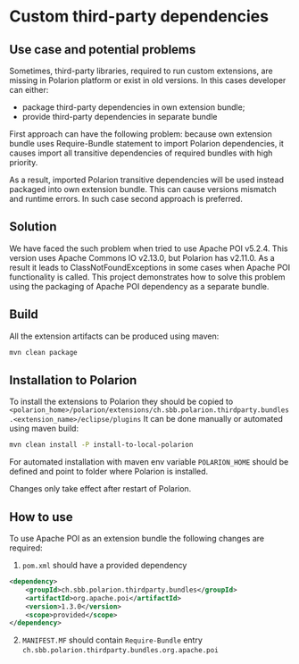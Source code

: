 # Custom third-party dependencies

## Use case and potential problems
Sometimes, third-party libraries, required to run custom extensions, are missing in Polarion platform or exist in old versions.
In this cases developer can either:
- package third-party dependencies in own extension bundle;
- provide third-party dependencies in separate bundle

First approach can have the following problem: because own extension bundle uses Require-Bundle statement to import Polarion dependencies,
it causes import all transitive dependencies of required bundles with high priority.

As a result, imported Polarion transitive dependencies will be used instead packaged into own extension bundle. This can cause versions mismatch and runtime errors.
In such case second approach is preferred.

## Solution

We have faced the such problem when tried to use Apache POI v5.2.4. This version uses Apache Commons IO v2.13.0, but Polarion has v2.11.0.
As a result it leads to ClassNotFoundExceptions in some cases when Apache POI functionality is called.
This project demonstrates how to solve this problem using the packaging of Apache POI dependency as a separate bundle.

## Build

All the extension artifacts can be produced using maven:
```bash
mvn clean package
```

## Installation to Polarion

To install the extensions to Polarion they should be copied to `<polarion_home>/polarion/extensions/ch.sbb.polarion.thirdparty.bundles.<extension_name>/eclipse/plugins`
It can be done manually or automated using maven build:
```bash
mvn clean install -P install-to-local-polarion
```
For automated installation with maven env variable `POLARION_HOME` should be defined and point to folder where Polarion is installed.

Changes only take effect after restart of Polarion.

## How to use

To use Apache POI as an extension bundle the following changes are required:
1. `pom.xml` should have a provided dependency
```xml
<dependency>
    <groupId>ch.sbb.polarion.thirdparty.bundles</groupId>
    <artifactId>org.apache.poi</artifactId>
    <version>1.3.0</version>
    <scope>provided</scope>
</dependency>
```
2. `MANIFEST.MF` should contain `Require-Bundle` entry `ch.sbb.polarion.thirdparty.bundles.org.apache.poi`
